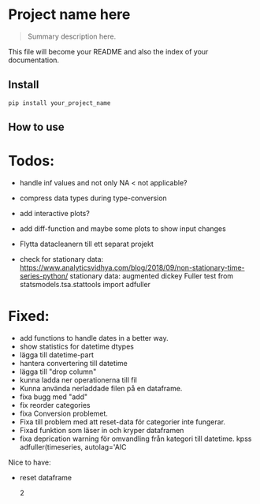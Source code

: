 # Project name here
> Summary description here.


This file will become your README and also the index of your documentation.

## Install

`pip install your_project_name`

## How to use


# Todos:

- handle inf values and not only NA < not applicable?
- compress data types during type-conversion
- add interactive plots?
- add diff-function and maybe some plots to show input changes
- Flytta datacleanern till ett separat projekt



- check for stationary data:
https://www.analyticsvidhya.com/blog/2018/09/non-stationary-time-series-python/
stationary data:
augmented dickey Fuller test
from statsmodels.tsa.stattools import adfuller


# Fixed:
- add functions to handle dates in a better way.
- show statistics for datetime dtypes
- lägga till datetime-part
- hantera convertering till datetime
- lägga till "drop column"
- kunna ladda ner operationerna till fil
- Kunna använda nerladdade filen på en dataframe.
- fixa bugg med "add"
- fix reorder categories
- fixa Conversion problemet.
- Fixa till problem med att reset-data för categorier inte fungerar.
- Fixad funktion som läser in och kryper dataframen
- fixa deprication warning för omvandling från kategori till datetime.
kpss
	adfuller(timeseries, autolag='AIC

Nice to have:
- reset dataframe





    2


